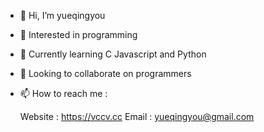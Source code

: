 - 👋 Hi, I’m yueqingyou
- 👀 Interested in programming
- 🌱 Currently learning C Javascript and Python
- 💞️ Looking to collaborate on programmers
- 📫 How to reach me :

     Website : https://vccv.cc
     Email : yueqingyou@gmail.com
     
